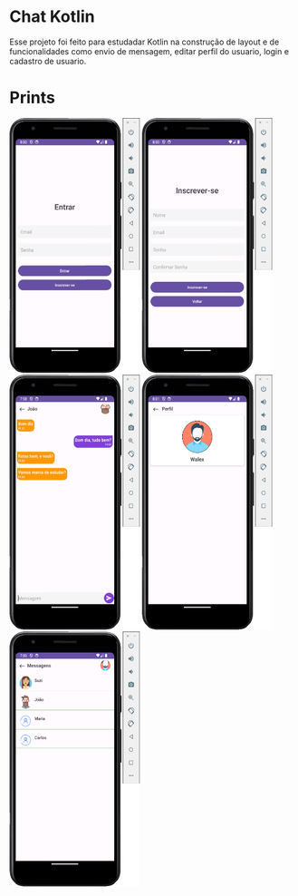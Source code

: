 
# Chat Kotlin

Esse projeto foi feito para estudadar Kotlin na construção de layout e de funcionalidades como envio de mensagem, editar perfil do usuario, login e cadastro de usuario.

# Prints
<img width="230" height="450" src="https://github.com/walex36/kotlin_chat/blob/master/imgs/signIn.png?raw=true"> <img width="230" height="450" src="https://github.com/walex36/kotlin_chat/blob/master/imgs/signUp.png?raw=true"> <img width="230" height="450" src="https://github.com/walex36/kotlin_chat/blob/master/imgs/friends.png?raw=true"> <img width="230" height="450" src="https://github.com/walex36/kotlin_chat/blob/master/imgs/profile.png?raw=true"> <img width="230" height="450" src="https://github.com/walex36/kotlin_chat/blob/master/imgs/chat.png?raw=true"> 
